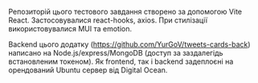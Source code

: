 Репозиторій цього тестового завдання створено за допомогою Vite React.
Застосовувалися react-hooks, axios. При стилізації використовувалися MUI та emotion.

Backend цього додатку (https://github.com/YurGoV/tweets-cards-back) написано на Node.js/express/MongoDB
 (доступ за заздалегідь встановленим токеном).
Як frontend, так і backend задеплоєні на орендований Ubuntu сервер від Digital Ocean.